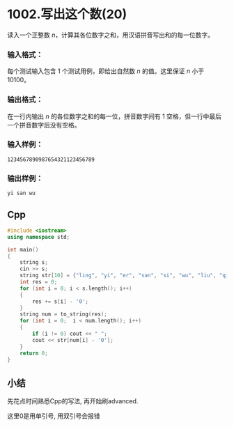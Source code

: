# 1002.写出这个数(20)

读入一个正整数 *n*，计算其各位数字之和，用汉语拼音写出和的每一位数字。

### 输入格式：

每个测试输入包含 1 个测试用例，即给出自然数 *n* 的值。这里保证 *n* 小于 10100。

### 输出格式：

在一行内输出 *n* 的各位数字之和的每一位，拼音数字间有 1 空格，但一行中最后一个拼音数字后没有空格。

### 输入样例：

```in
1234567890987654321123456789
```

### 输出样例：

```out
yi san wu
```

## Cpp

```cpp
#include <iostream>
using namespace std;

int main()
{
    string s;
    cin >> s;
    string str[10] = {"ling", "yi", "er", "san", "si", "wu", "liu", "qi", "ba", "jiu"};
    int res = 0;
    for (int i = 0; i < s.length(); i++)
    {
        res += s[i] - '0';
    }
    string num = to_string(res);
    for (int i = 0;  i < num.length(); i++)
    {
        if (i != 0) cout << " ";
        cout << str[num[i] - '0'];
    }
    return 0;
}
```

## 小结

先花点时间熟悉Cpp的写法, 再开始刷advanced. 

这里0是用单引号, 用双引号会报错